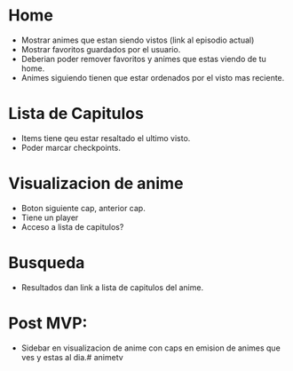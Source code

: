 # Home
- Mostrar animes que estan siendo vistos (link al episodio actual)
- Mostrar favoritos guardados por el usuario.
- Deberian poder remover favoritos y animes que estas viendo de tu home.
- Animes siguiendo tienen que estar ordenados por el visto mas reciente.

# Lista de Capitulos
- Items tiene qeu estar resaltado el ultimo visto.
- Poder marcar checkpoints.

# Visualizacion de anime
- Boton siguiente cap, anterior cap.
- Tiene un player
- Acceso a lista de capitulos?

# Busqueda
- Resultados dan link a lista de capitulos del anime.

# Post MVP:
- Sidebar en visualizacion de anime con caps en emision de animes que ves y estas al dia.#   a n i m e t v  
 